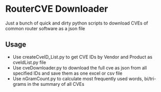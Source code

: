# RouterCVE Downloader
Just a bunch of quick and dirty python scripts to download CVEs of common router software
as a json file

## Usage
- Use createCveID_List.py to get CVE IDs by Vendor and Product as cveIdList.py file
- Use cveDownloader.py to download the full cve as json from all specified IDs and save them as one excel or csv file
- Use nGramCount.py to calculate most frequently used words, bi/tri-grams in the summary of all CVEs
